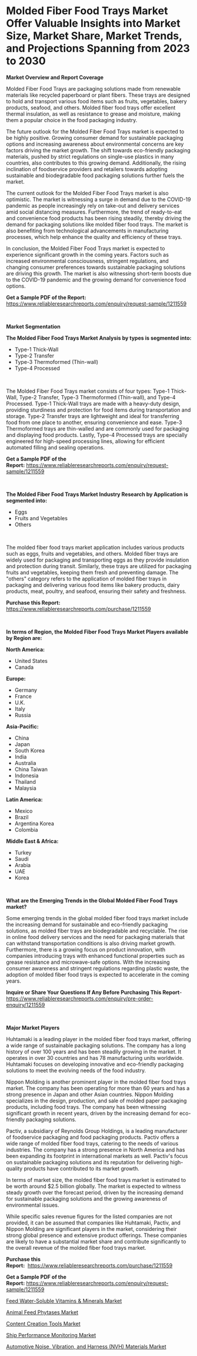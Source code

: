 <p><h1>Molded Fiber Food Trays Market Offer Valuable Insights into Market Size, Market Share, Market Trends, and Projections Spanning from 2023 to 2030</h1></p><p><strong>Market Overview and Report Coverage</strong></p>
<p><p>Molded Fiber Food Trays are packaging solutions made from renewable materials like recycled paperboard or plant fibers. These trays are designed to hold and transport various food items such as fruits, vegetables, bakery products, seafood, and others. Molded fiber food trays offer excellent thermal insulation, as well as resistance to grease and moisture, making them a popular choice in the food packaging industry.</p><p>The future outlook for the Molded Fiber Food Trays market is expected to be highly positive. Growing consumer demand for sustainable packaging options and increasing awareness about environmental concerns are key factors driving the market growth. The shift towards eco-friendly packaging materials, pushed by strict regulations on single-use plastics in many countries, also contributes to this growing demand. Additionally, the rising inclination of foodservice providers and retailers towards adopting sustainable and biodegradable food packaging solutions further fuels the market.</p><p>The current outlook for the Molded Fiber Food Trays market is also optimistic. The market is witnessing a surge in demand due to the COVID-19 pandemic as people increasingly rely on take-out and delivery services amid social distancing measures. Furthermore, the trend of ready-to-eat and convenience food products has been rising steadily, thereby driving the demand for packaging solutions like molded fiber food trays. The market is also benefiting from technological advancements in manufacturing processes, which help enhance the quality and efficiency of these trays.</p><p>In conclusion, the Molded Fiber Food Trays market is expected to experience significant growth in the coming years. Factors such as increased environmental consciousness, stringent regulations, and changing consumer preferences towards sustainable packaging solutions are driving this growth. The market is also witnessing short-term boosts due to the COVID-19 pandemic and the growing demand for convenience food options.</p></p>
<p><strong>Get a Sample PDF of the Report:</strong> <a href="https://www.reliableresearchreports.com/enquiry/request-sample/1211559">https://www.reliableresearchreports.com/enquiry/request-sample/1211559</a></p>
<p>&nbsp;</p>
<p><strong>Market Segmentation</strong></p>
<p><strong>The Molded Fiber Food Trays Market Analysis by types is segmented into:</strong></p>
<p><ul><li>Type-1 Thick-Wall</li><li>Type-2 Transfer</li><li>Type-3 Thermoformed (Thin-wall)</li><li>Type-4 Processed</li></ul></p>
<p>&nbsp;</p>
<p><p>The Molded Fiber Food Trays market consists of four types: Type-1 Thick-Wall, Type-2 Transfer, Type-3 Thermoformed (Thin-wall), and Type-4 Processed. Type-1 Thick-Wall trays are made with a heavy-duty design, providing sturdiness and protection for food items during transportation and storage. Type-2 Transfer trays are lightweight and ideal for transferring food from one place to another, ensuring convenience and ease. Type-3 Thermoformed trays are thin-walled and are commonly used for packaging and displaying food products. Lastly, Type-4 Processed trays are specially engineered for high-speed processing lines, allowing for efficient automated filling and sealing operations.</p></p>
<p><strong>Get a Sample PDF of the Report:</strong>&nbsp;<a href="https://www.reliableresearchreports.com/enquiry/request-sample/1211559">https://www.reliableresearchreports.com/enquiry/request-sample/1211559</a></p>
<p>&nbsp;</p>
<p><strong>The Molded Fiber Food Trays Market Industry Research by Application is segmented into:</strong></p>
<p><ul><li>Eggs</li><li>Fruits and Vegetables</li><li>Others</li></ul></p>
<p>&nbsp;</p>
<p><p>The molded fiber food trays market application includes various products such as eggs, fruits and vegetables, and others. Molded fiber trays are widely used for packaging and transporting eggs as they provide insulation and protection during transit. Similarly, these trays are utilized for packaging fruits and vegetables, keeping them fresh and preventing damage. The "others" category refers to the application of molded fiber trays in packaging and delivering various food items like bakery products, dairy products, meat, poultry, and seafood, ensuring their safety and freshness.</p></p>
<p><strong>Purchase this Report:</strong>&nbsp; <a href="https://www.reliableresearchreports.com/purchase/1211559">https://www.reliableresearchreports.com/purchase/1211559</a></p>
<p>&nbsp;</p>
<p><strong>In terms of Region, the Molded Fiber Food Trays Market Players available by Region are:</strong></p>
<p>
    <p> <strong> North America: </strong>
        <ul>
            <li>United States</li>
            <li>Canada</li>
        </ul>
        </p> 
    <p> <strong> Europe: </strong>
        <ul>
            <li>Germany</li>
            <li>France</li>
            <li>U.K.</li>
            <li>Italy</li>
            <li>Russia</li>
        </ul>
        </p> 
    <p> <strong> Asia-Pacific: </strong>
        <ul>
            <li>China</li>
            <li>Japan</li>
            <li>South Korea</li>
            <li>India</li>
            <li>Australia</li>
            <li>China Taiwan</li>
            <li>Indonesia</li>
            <li>Thailand</li>
            <li>Malaysia</li>
        </ul>
        </p> 
    <p> <strong> Latin America: </strong>
        <ul>
            <li>Mexico</li>
            <li>Brazil</li>
            <li>Argentina Korea</li>
            <li>Colombia</li>
        </ul>
        </p> 
    <p> <strong> Middle East & Africa: </strong>
        <ul>
            <li>Turkey</li>
            <li>Saudi</li>
            <li>Arabia</li>
            <li>UAE</li>
            <li>Korea</li>
        </ul>
    </p>
    </p>
<p>&nbsp;</p>
<p><strong>What are the Emerging Trends in the Global Molded Fiber Food Trays market?</strong></p>
<p><p>Some emerging trends in the global molded fiber food trays market include the increasing demand for sustainable and eco-friendly packaging solutions, as molded fiber trays are biodegradable and recyclable. The rise in online food delivery services and the need for packaging materials that can withstand transportation conditions is also driving market growth. Furthermore, there is a growing focus on product innovation, with companies introducing trays with enhanced functional properties such as grease resistance and microwave-safe options. With the increasing consumer awareness and stringent regulations regarding plastic waste, the adoption of molded fiber food trays is expected to accelerate in the coming years.</p></p>
<p><strong>Inquire or Share Your Questions If Any Before Purchasing This Report</strong>- <a href="https://www.reliableresearchreports.com/enquiry/pre-order-enquiry/1211559">https://www.reliableresearchreports.com/enquiry/pre-order-enquiry/1211559</a></p>
<p>&nbsp;</p>
<p><strong>Major Market Players</strong></p>
<p><p>Huhtamaki is a leading player in the molded fiber food trays market, offering a wide range of sustainable packaging solutions. The company has a long history of over 100 years and has been steadily growing in the market. It operates in over 30 countries and has 78 manufacturing units worldwide. Huhtamaki focuses on developing innovative and eco-friendly packaging solutions to meet the evolving needs of the food industry.</p><p>Nippon Molding is another prominent player in the molded fiber food trays market. The company has been operating for more than 60 years and has a strong presence in Japan and other Asian countries. Nippon Molding specializes in the design, production, and sale of molded paper packaging products, including food trays. The company has been witnessing significant growth in recent years, driven by the increasing demand for eco-friendly packaging solutions.</p><p>Pactiv, a subsidiary of Reynolds Group Holdings, is a leading manufacturer of foodservice packaging and food packaging products. Pactiv offers a wide range of molded fiber food trays, catering to the needs of various industries. The company has a strong presence in North America and has been expanding its footprint in international markets as well. Pactiv's focus on sustainable packaging solutions and its reputation for delivering high-quality products have contributed to its market growth.</p><p>In terms of market size, the molded fiber food trays market is estimated to be worth around $2.5 billion globally. The market is expected to witness steady growth over the forecast period, driven by the increasing demand for sustainable packaging solutions and the growing awareness of environmental issues.</p><p>While specific sales revenue figures for the listed companies are not provided, it can be assumed that companies like Huhtamaki, Pactiv, and Nippon Molding are significant players in the market, considering their strong global presence and extensive product offerings. These companies are likely to have a substantial market share and contribute significantly to the overall revenue of the molded fiber food trays market.</p></p>
<p><strong>Purchase this Report:</strong>&nbsp;&nbsp;<a href="https://www.reliableresearchreports.com/purchase/1211559">https://www.reliableresearchreports.com/purchase/1211559</a></p>
<p></p>
<p><strong>Get a Sample PDF of the Report:</strong>&nbsp;<a href="https://www.reliableresearchreports.com/enquiry/request-sample/1211559">https://www.reliableresearchreports.com/enquiry/request-sample/1211559</a></p>
<p><p><a href="https://www.linkedin.com/pulse/feed-water-soluble-vitamins-amp-minerals-market-insights/">Feed Water-Soluble Vitamins & Minerals Market</a></p><p><a href="https://www.linkedin.com/pulse/animal-feed-phytases-market-size-share-amp-trends-analysis-report/">Animal Feed Phytases Market</a></p><p><a href="https://medium.com/@thesjenney10210/content-creation-tools-market-trends-and-market-analysis-forecasted-for-period-2023-2030-3a73ed4b23f6">Content Creation Tools Market</a></p><p><a href="https://medium.com/@marvinhug741/ship-performance-monitoring-market-trends-and-market-analysis-forecasted-for-period-2023-2030-a27a6f1994c9">Ship Performance Monitoring Market</a></p><p><a href="https://www.linkedin.com/pulse/automotive-noise-vibration-harness-nvh-materials-market-1c/">Automotive Noise, Vibration, and Harness (NVH) Materials Market</a></p></p>